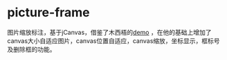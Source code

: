# picture-frame
图片缩放标注，基于jCanvas，借鉴了木西梧的[demo](http://www.cnblogs.com/sapho/p/6202898.html?utm_source=itdadao&utm_medium=referral) ，在他的基础上增加了canvas大小自适应图片，canvas位置自适应，canvas缩放，坐标显示，框标号及删除框的功能。
